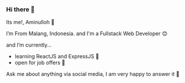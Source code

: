 ### Hi there 👋

Its me!, Aminulloh 👻

I’m From Malang, Indonesia. and I'm a Fullstack Web Developer 😊

and I’m currently...

- learning ReactJS and ExpressJS 🌱
- open for job offers 👀

Ask me about anything via social media, I am very happy to answer it 🤗

<!--
**aminulloh2002/aminulloh2002** is a ✨ _special_ ✨ repository because its `README.md` (this file) appears on your GitHub profile.
Here are some ideas to get you started:

- 🔭 I’m a FullStack Web Developer
- 👯 I’m looking to collaborate on ...
- 🤔 I’m looking for help with ...
- 📫 You can reach me via email aminulloh2002@gmail.com
- 📫 How to reach me: ...
- 😄 Pronouns: ...
- 💬 Ask me about anything via social media, I am very happy to answer it 🤗
- ⚡ Fun fact: ...
-->
